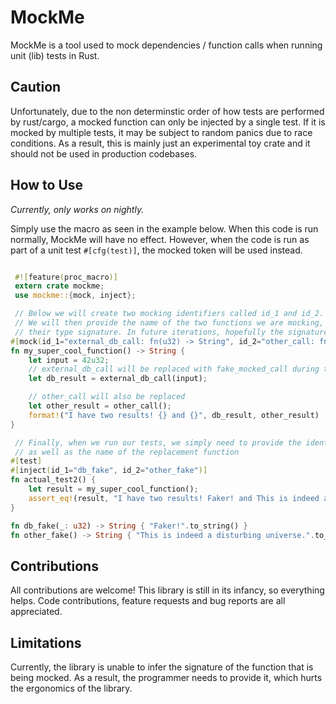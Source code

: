 MockMe
======

MockMe is a tool used to mock dependencies / function calls when running unit (lib) tests in Rust.

## Caution

Unfortunately, due to the non determinstic order of how tests are performed by rust/cargo,
a mocked function can only be injected by a single test. If it is mocked by multiple tests,
it may be subject to random panics due to race conditions. 
As a result, this is mainly just an experimental toy crate and it should not be used in 
production codebases. 


## How to Use

*Currently, only works on nightly.*

Simply use the macro as seen in the example below.
When this code is run normally, MockMe will have no effect.
However, when the code is run as part of a unit test `#[cfg(test)]`,
the mocked token will be used instead.

```rust

 #![feature(proc_macro)]
 extern crate mockme;
 use mockme::{mock, inject};

 // Below we will create two mocking identifiers called id_1 and id_2.
 // We will then provide the name of the two functions we are mocking, as well as
 // their type signature. In future iterations, hopefully the signature won't be needed.
#[mock(id_1="external_db_call: fn(u32) -> String", id_2="other_call: fn() -> String")]
fn my_super_cool_function() -> String {
    let input = 42u32;
    // external_db_call will be replaced with fake_mocked_call during testing
    let db_result = external_db_call(input);

    // other_call will also be replaced
    let other_result = other_call();
    format!("I have two results! {} and {}", db_result, other_result)
}

 // Finally, when we run our tests, we simply need to provide the identifier we previously used,
 // as well as the name of the replacement function
#[test]
#[inject(id_1="db_fake", id_2="other_fake")]
fn actual_test2() {
    let result = my_super_cool_function();
    assert_eq!(result, "I have two results! Faker! and This is indeed a disturbing universe.");
}

fn db_fake(_: u32) -> String { "Faker!".to_string() }
fn other_fake() -> String { "This is indeed a disturbing universe.".to_string() }
```

## Contributions

All contributions are welcome! This library is still in its infancy, so everything helps.
Code contributions, feature requests and bug reports are all appreciated.

## Limitations

Currently, the library is unable to infer the signature of the function that is being mocked. As a result,
the programmer needs to provide it, which hurts the ergonomics of the library.
